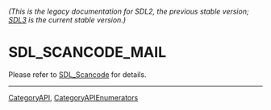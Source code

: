 ###### (This is the legacy documentation for SDL2, the previous stable version; [SDL3](https://wiki.libsdl.org/SDL3/) is the current stable version.)
# SDL_SCANCODE_MAIL

Please refer to [SDL_Scancode](SDL_Scancode) for details.

----
[CategoryAPI](CategoryAPI), [CategoryAPIEnumerators](CategoryAPIEnumerators)

